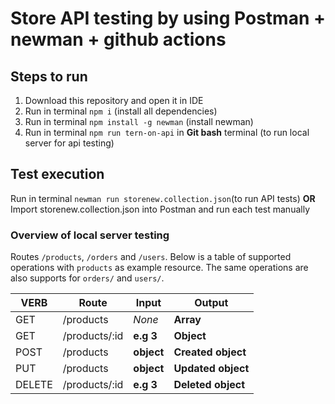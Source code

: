 # Store API testing by using Postman + newman + github actions

## Steps to run

1. Download this repository and open it in IDE
2. Run in terminal `npm i` (install all dependencies)
3. Run in terminal `npm install -g newman` (install newman)
4. Run in terminal `npm run tern-on-api` in **Git bash** terminal (to run local server for api testing)

## Test execution
Run in terminal `newman run storenew.collection.json`(to run API tests)
**OR**
Import storenew.collection.json into Postman and run each test manually

### Overview of local server testing
Routes `/products`, `/orders` and `/users`. Below is a table of supported operations with `products` as example resource. The same operations are also supports for `orders/` and `users/`.

| VERB     |Route          | Input      | Output             |
|----------|---------------|------------|--------------------|
| GET      | /products     | *None*     | **Array**          |
| GET      | /products/:id |  **e.g 3** | **Object**         |
| POST     | /products     | **object** | **Created object** |
| PUT      | /products     | **object** | **Updated object** |
| DELETE   | /products/:id | **e.g 3**  | **Deleted object** |